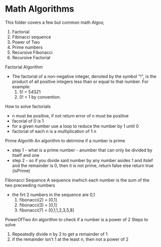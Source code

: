 # Math Algorithms

This folder covers a few but common math Algos;
1. Factorial
2. Fibinacci sequence
3. Power of Two
4. Prime numbers
5. Recursive Fibonacci
6. Recursive Factorial

Factorial Algorithm
- The factorial of a non-negative integer, denoted by the symbol "!", is the product of all positive integers less than or equal to that number. For example:
    1. 5! = 5*4*3*2*1
    1. 0! = 1 by convention.

How to solve factorials
- n must be positive, if not return error of n must be      positive
- facorial of 0 is 1
- for a given number use a loop to reduce the number by 1 until 0
- factorial of each n is a multiplication of 1 n

Prime Algorith
An algorithm to detrmine if a  number is prime
- step 1 - what is a prime number - anumber that can only be divided by itself and one
- step 2 -  so if you divide said number by any number asides 1 and itslef and the remainder is 0, then it is not prime, return false else return true (isPrime)

Fibonacci Sequence
A sequence inwhich each number is the sum of the two preceeding numbers
- the firt 2 numbers in the sequence are 0,1
    1. fibonacci(2) = [0,1]
    1. fibonacci(3) = [0,1]
    2. fibonacci(7) = [0,1,1,2,3,5,8]

PowerOfTwo
An algorithm to check if a number is a power of 2
Steps to solve
1. Repeatedly divide n by 2 to get a remainder of 1
2. if the remainder isn't 1 at the least n, then not a power of 2


